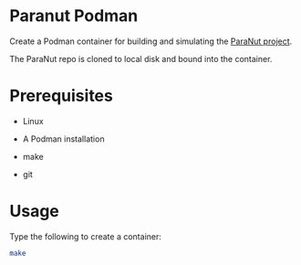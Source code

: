 # Paranut Podman

Create a Podman container for building and simulating the [ParaNut project](https://github.com/hsa-ees/paranut).

The ParaNut repo is cloned to local disk and bound into the container.


# Prerequisites

- Linux

- A Podman installation

- make

- git


# Usage

Type the following to create a container:

```bash
make
```
